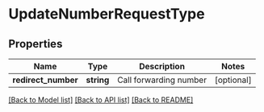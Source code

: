 # UpdateNumberRequestType

## Properties
Name | Type | Description | Notes
------------ | ------------- | ------------- | -------------
**redirect_number** | **string** | Call forwarding number | [optional] 

[[Back to Model list]](../README.md#documentation-for-models) [[Back to API list]](../README.md#documentation-for-api-endpoints) [[Back to README]](../README.md)

